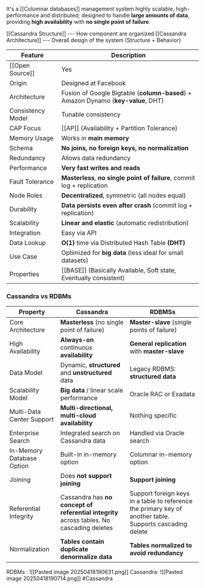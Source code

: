 It's a [[Columnar databases]] management system highly scalable, high-performance and distributed; designed to handle **large amounts of data**, providing **high availability** with **no single point of failure**.

[[Cassandra Structure]] ---  How component are organized
[[Cassandra Architecture]] --- Overall design of the system (Structure + Behavior)

| Feature           | Description                                                                       |
| ----------------- | --------------------------------------------------------------------------------- |
| [[Open Source]]   | Yes                                                                               |
| Origin            | Designed at Facebook                                                              |
| Architecture      | Fusion of Google Bigtable (**column-based**) + Amazon Dynamo (**key-value**, DHT) |
| Consistency Model | Tunable consistency                                                               |
| CAP Focus         | [[AP]] (Availability + Partition Tolerance)                                       |
| Memory Usage      | Works in **main memory**                                                          |
| Schema            | **No joins, no foreign keys, no normalization**                                   |
| Redundancy        | Allows data redundancy                                                            |
| Performance       | **Very fast writes and reads**                                                    |
| Fault Tolerance   | **Masterless**, **no single point of failure**, commit log + replication          |
| Node Roles        | **Decentralized**, symmetric (all nodes equal)                                    |
| Durability        | **Data persists even after crash** (commit log + replication)                     |
| Scalability       | **Linear and elastic** (automatic redistribution)                                 |
| Integration       | Easy via API                                                                      |
| Data Lookup       | **O(1)** time via Distributed Hash Table **(DHT)**                                |
| Use Case          | Optimized for **big data** (less ideal for small datasets)                        |
| Properties        | [[BASE]] (Basically Available, Soft state, Eventually consistent)                 |
### Cassandra vs RDBMs

| Property                  | Cassandra                                                                                 | RDBMSs                                                                                                   |
| ------------------------- | ----------------------------------------------------------------------------------------- | -------------------------------------------------------------------------------------------------------- |
| Core Architecture         | **Masterless** (no single point of failure)                                               | **Master-slave** (single points of failure)                                                              |
| High Availability         | **Always-on** continuous **availability**                                                 | **General replication** with **master-slave**                                                            |
| Data Model                | Dynamic, **structured** and **unstructured** data                                         | Legacy RDBMS: **structured data**                                                                        |
| Scalability Model         | **Big data** / linear scale performance                                                   | Oracle RAC or Exadata                                                                                    |
| Multi-Data Center Support | **Multi-directional, multi-cloud availability**                                           | Nothing specific                                                                                         |
| Enterprise Search         | Integrated search on Cassandra data                                                       | Handled via Oracle search                                                                                |
| In-Memory Database Option | Built-in in-memory option                                                                 | Columnar in-memory option                                                                                |
| Joining                   | Does **not support joining**                                                              | **Support joining**                                                                                      |
| Referential Integrity     | Cassandra has **no concept of referential integrity** across tables. No cascading deletes | Support foreign keys in a table to reference the primary key of another table. Supports cascading delete |
| Normalization             | **Tables contain duplicate denormalize data**                                             | **Tables normalized to avoid redundancy**                                                                |
RDBMs :
![[Pasted image 20250418190631.png]]
Cassandra:
![[Pasted image 20250418190714.png]]
#Cassandra